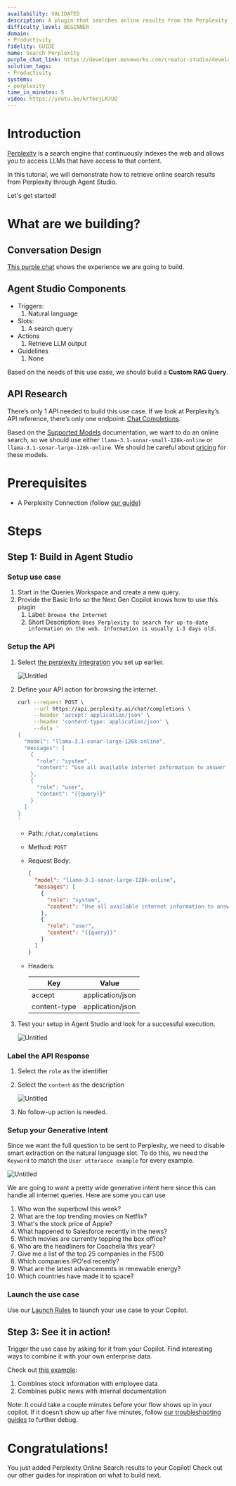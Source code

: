```yaml
---
availability: VALIDATED
description: A plugin that searches online results from the Perplexity search engine.
difficulty_level: BEGINNER
domain:
- Productivity
fidelity: GUIDE
name: Search Perplexity
purple_chat_link: https://developer.moveworks.com/creator-studio/developer-tools/purple-chat?conversation=%7B%22startTimestamp%22%3A%2211%3A43+AM%22%2C%22messages%22%3A%5B%7B%22role%22%3A%22user%22%2C%22parts%22%3A%5B%7B%22richText%22%3A%22%3Cp%3EWho+won+the+Superbowl+2024%3Cbr%3E%3C%2Fp%3E%22%7D%5D%7D%2C%7B%22role%22%3A%22assistant%22%2C%22parts%22%3A%5B%7B%22reasoningSteps%22%3A%5B%7B%22status%22%3A%22success%22%2C%22richText%22%3A%22%3Cp%3EMoveworks+rephrases+query+to+%5C%22Who+won+the+Superbowl+in+2024%5C%22%3Cbr%3E%3Cbr%3ERequest+to+Perplexity+%28abbrievated%29%3A%3Cbr%3E%7B%3Cbr%3E%5C%22prompt%5C%22%3A+%5C%22Who+won+the+Superbowl+in+2024%5C%22%3Cbr%3E%7D%3Cbr%3E%3Cbr%3EOutbound+Response+%28abbrievated%29%3A%3Cbr%3E%7B%3Cbr%3E%5C%22result%5C%22%3A+%5C%22The+Kansas+City+Chiefs+won+Super+Bowl+LVIII+in+the+year+2024%2C+defeating+the+San+Francisco+49ers+with+a+final+score+of+25-22+in+overtime.%5C%22%3Cbr%3E%7D%3C%2Fp%3E%22%7D%5D%7D%2C%7B%22richText%22%3A%22%3Cp%3EThe+Kansas+City+Chiefs+won+Super+Bowl+LVIII+in+the+year+2024%2C+defeating+the+San+Francisco+49ers+with+a+final+score+of+25-22+in+overtime.%3Cbr%3E%3C%2Fp%3E%22%7D%5D%7D%2C%7B%22role%22%3A%22user%22%2C%22parts%22%3A%5B%7B%22richText%22%3A%22%3Cp%3EWho+was+the+QB+for+the+opposing+team%3F%3Cbr%3E%3C%2Fp%3E%22%7D%5D%7D%2C%7B%22role%22%3A%22assistant%22%2C%22parts%22%3A%5B%7B%22reasoningSteps%22%3A%5B%7B%22status%22%3A%22success%22%2C%22richText%22%3A%22%3Cp%3EMoveworks+rephrases+query+to+%5C%22Who+was+the+quarterback+for+the+San+Francisco+49ers+in+Super+Bowl+LVIII+in+2024%3F%5C%22%3Cbr%3E%3Cbr%3ERequest+to+Perplexity+%28abbrievated%29%3A%3Cbr%3E%7B%3Cbr%3E%5C%22prompt%5C%22%3A+%5C%22Who+was+the+quarterback+for+the+San+Francisco+49ers+in+Super+Bowl+LVIII+in+2024%3F%5C%22%3Cbr%3E%7D%3Cbr%3E%3Cbr%3EOutbound+Response+%28abbrievated%29%3A%3Cbr%3E%7B%3Cbr%3E%5C%22result%5C%22%3A+%5C%22Brock+Purdy%5C%22%3Cbr%3E%7D%3Cbr%3E%3C%2Fp%3E%22%7D%5D%7D%2C%7B%22richText%22%3A%22%3Cp%3EThe+quarterback+for+the+San+Francisco+49ers+in+Super+Bowl+LVIII%2C+which+was+held+in+2024%2C+was+Brock+Purdy%3Cbr%3E%3C%2Fp%3E%22%7D%5D%7D%5D%7D
solution_tags:
- Productivity
systems:
- perplexity
time_in_minutes: 5
video: https://youtu.be/krteejLKJUQ
---
```


# Introduction

[Perplexity](https://www.perplexity.ai/) is a search engine that continuously indexes the web and allows you to access LLMs that have access to that content. 

In this tutorial, we will demonstrate how to retrieve online search results from Perplexity through Agent Studio.

Let's get started!

# What are we building?

## Conversation Design

[This purple chat](https://developer.moveworks.com/creator-studio/developer-tools/purple-chat-builder/?workspace=%7B%22title%22%3A%22My+Workspace%22%2C%22botSettings%22%3A%7B%7D%2C%22mocks%22%3A%5B%7B%22id%22%3A6159%2C%22title%22%3A%22Mock+1%22%2C%22transcript%22%3A%7B%22settings%22%3A%7B%22colorStyle%22%3A%22LIGHT%22%2C%22startTime%22%3A%2211%3A43+AM%22%2C%22defaultPerson%22%3A%22GWEN%22%2C%22editable%22%3Atrue%7D%2C%22messages%22%3A%5B%7B%22from%22%3A%22USER%22%2C%22text%22%3A%22%3Cp%3EWho+won+the+Superbowl+2024%3Cbr%3E%3C%2Fp%3E%22%7D%2C%7B%22from%22%3A%22ANNOTATION%22%2C%22text%22%3A%22%3Cp%3EMoveworks+rephrases+query+to+%5C%22Who+won+the+Superbowl+in+2024%5C%22%3Cbr%3E%3Cbr%3ERequest+to+Perplexity+%28abbrievated%29%3A%3Cbr%3E%7B%3Cbr%3E%5C%22prompt%5C%22%3A+%5C%22Who+won+the+Superbowl+in+2024%5C%22%3Cbr%3E%7D%3Cbr%3E%3Cbr%3EOutbound+Response+%28abbrievated%29%3A%3Cbr%3E%7B%3Cbr%3E%5C%22result%5C%22%3A+%5C%22The+Kansas+City+Chiefs+won+Super+Bowl+LVIII+in+the+year+2024%2C+defeating+the+San+Francisco+49ers+with+a+final+score+of+25-22+in+overtime.%5C%22%3Cbr%3E%7D%3C%2Fp%3E%22%7D%2C%7B%22from%22%3A%22BOT%22%2C%22text%22%3A%22%3Cp%3EThe+Kansas+City+Chiefs+won+Super+Bowl+LVIII+in+the+year+2024%2C+defeating+the+San+Francisco+49ers+with+a+final+score+of+25-22+in+overtime.%3Cbr%3E%3C%2Fp%3E%22%7D%2C%7B%22from%22%3A%22USER%22%2C%22text%22%3A%22%3Cp%3EWho+was+the+QB+for+the+opposing+team%3F%3Cbr%3E%3C%2Fp%3E%22%7D%2C%7B%22from%22%3A%22ANNOTATION%22%2C%22text%22%3A%22%3Cp%3EMoveworks+rephrases+query+to+%5C%22Who+was+the+quarterback+for+the+San+Francisco+49ers+in+Super+Bowl+LVIII+in+2024%3F%5C%22%3Cbr%3E%3Cbr%3ERequest+to+Perplexity+%28abbrievated%29%3A%3Cbr%3E%7B%3Cbr%3E%5C%22prompt%5C%22%3A+%5C%22Who+was+the+quarterback+for+the+San+Francisco+49ers+in+Super+Bowl+LVIII+in+2024%3F%5C%22%3Cbr%3E%7D%3Cbr%3E%3Cbr%3EOutbound+Response+%28abbrievated%29%3A%3Cbr%3E%7B%3Cbr%3E%5C%22result%5C%22%3A+%5C%22Brock+Purdy%5C%22%3Cbr%3E%7D%3Cbr%3E%3C%2Fp%3E%22%7D%2C%7B%22from%22%3A%22BOT%22%2C%22text%22%3A%22%3Cp%3EThe+quarterback+for+the+San+Francisco+49ers+in+Super+Bowl+LVIII%2C+which+was+held+in+2024%2C+was+Brock+Purdy%3Cbr%3E%3C%2Fp%3E%22%7D%5D%7D%7D%5D%7D) shows the experience we are going to build.

## Agent Studio Components

- Triggers:
    1. Natural language
- Slots:
    1. A search query
- Actions
    1. Retrieve LLM output
- Guidelines
    1. None

Based on the needs of this use case, we should build a **Custom RAG Query**.

## API Research

There’s only 1 API needed to build this use case. If we look at Perplexity’s API reference, there’s only one endpoint: [Chat Completions](https://docs.perplexity.ai/reference/post_chat_completions).

Based on the [Supported Models](https://docs.perplexity.ai/guides/model-cards) documentation, we want to do an online search, so we should use either `llama-3.1-sonar-small-128k-online` or `llama-3.1-sonar-large-128k-online`. We should be careful about [pricing](https://docs.perplexity.ai/docs/pricing) for these models.

# Prerequisites

- A Perplexity Connection (follow [our guide](../../connectors/perplexity/README.md))

# Steps

## Step 1: Build in Agent Studio

### Setup use case

1. Start in the Queries Workspace and create a new query.
2. Provide the Basic Info so the Next Gen Copilot knows how to use this plugin
    1. Label: `Browse the Internet`
    2. Short Description: `Uses Perplexity to search for up-to-date information on the web. Information is usually 1-3 days old.`

### Setup the API

1. Select [the perplexity integration](../../connectors/perplexity/README.md) you set up earlier.
    
    ![Untitled](Use%20Case%20Tutorial%20Perplexity%20Online%20Search%20f1697b887ee94a45a422a1c4e988bada/Untitled.png)
    
2. Define your API action for browsing the internet.
    
    ```bash
    curl --request POST \
         --url https://api.perplexity.ai/chat/completions \
         --header 'accept: application/json' \
         --header 'content-type: application/json' \
         --data '
    {
      "model": "llama-3.1-sonar-large-128k-online",
      "messages": [
        {
          "role": "system",
          "content": "Use all available internet information to answer the question precisely, accurately, and concisely."
        },
        {
          "role": "user",
          "content": "{{query}}"
        }
      ]
    }
    '
    ```
    
    - Path: `/chat/completions`
    - Method: `POST`
    - Request Body:
        
        ```json
        {
          "model": "llama-3.1-sonar-large-128k-online",
          "messages": [
            {
              "role": "system",
              "content": "Use all available internet information to answer the question precisely, accurately, and concisely."
            },
            {
              "role": "user",
              "content": "{{query}}"
            }
          ]
        }
        ```
        
    - Headers:
        
        
        | Key | Value |
        | --- | --- |
        | accept | application/json |
        | content-type | application/json |
3. Test your setup in Agent Studio and look for a successful execution.
    
    ![Untitled](Use%20Case%20Tutorial%20Perplexity%20Online%20Search%20f1697b887ee94a45a422a1c4e988bada/Untitled%201.png)
    

### Label the API Response

1. Select the `role` as the identifier
2. Select the `content` as the description
    
    ![Untitled](Use%20Case%20Tutorial%20Perplexity%20Online%20Search%20f1697b887ee94a45a422a1c4e988bada/Untitled%202.png)
    
3. No follow-up action is needed.

### Setup your Generative Intent

Since we want the full question to be sent to Perplexity, we need to disable smart extraction on the natural language slot. To do this, we need the `Keyword` to match the `User utterance example` for every example.

![Untitled](Use%20Case%20Tutorial%20Perplexity%20Online%20Search%20f1697b887ee94a45a422a1c4e988bada/Untitled%203.png)

We are going to want a pretty wide generative intent here since this can handle all internet queries. Here are some you can use

1. Who won the superbowl this week?
2. What are the top trending movies on Netflix?
3. What's the stock price of Apple?
4. What happened to Salesforce recently in the news?
5. Which movies are currently topping the box office?
6. Who are the headliners for Coachella this year?
7. Give me a list of the top 25 companies in the F500
8. Which companies IPO'ed recently?
9. What are the latest advancements in renewable energy?
10. Which countries have made it to space?

### Launch the use case

Use our [Launch Rules](https://developer.moveworks.com/creator-studio/launch-options/) to launch your use case to your Copilot. 

## Step 3: See it in action!

Trigger the use case by asking for it from your Copilot. Find interesting ways to combine it with your own enterprise data.

Check out [this example](https://www.linkedin.com/feed/update/urn:li:activity:7163521696874844160?updateEntityUrn=urn%3Ali%3Afs_feedUpdate%3A%28V2%2Curn%3Ali%3Aactivity%3A7163521696874844160%29):

1. Combines stock information with employee data
2. Combines public news with internal documentation

Note: It could take a couple minutes before your flow shows up in your copilot. If it doesn’t show up after five minutes, follow [our troubleshooting guides](https://developer.moveworks.com/creator-studio/troubleshooting/support) to further debug.

# Congratulations!

You just added Perplexity Online Search results to your Copilot! Check out our other guides for inspiration on what to build next.
